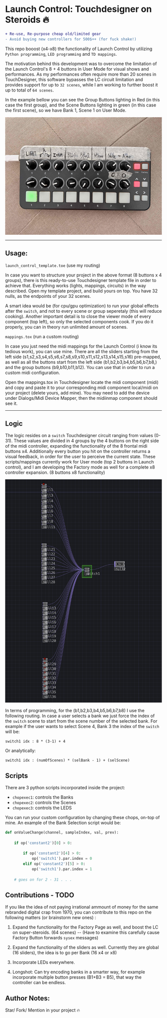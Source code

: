 # Launch Control: Touchdesigner on Steroids :fire:


```diff
+ Re-use, Re-purpose cheap old/limited gear
- Avoid buying new controllers for 500$++ (for fuck shake!)
```

This repo booost (x4-x8) the functionality of Launch Control by utilizing `Python programming`, `LED programming` and `TD mappings`. 

The motivation behind this development was to overcome the limitation of the Launch Control's 8 + 4 buttons in User Mode for visual shows and performances. As my performances often require more than 20 scenes in TouchDesigner, this software bypasses the LC circuit limitation and provides support for up to `32 scenes`, while I am working to further boost it up to total of `64 scenes`.

In the example bellow you can see the Group Buttons lighting in Red (in this case the first group), and the Scene Buttons lighting in green (in this case the first scene), so we have Bank 1, Scene 1 on User Mode.


![Alt text](images/LaunchControl.jpg?raw=true "Title")





----
## Usage:

`launch_control_template.toe` (use my routing)

In case you want to structure your project in the above format (8 buttons x 4 groups), there is this ready-to-use Touchdesigner template file in order to achieve that. Everything works (lights, mappings, circuits) in the way described. Open my template project, and build yours on top. You have 32 nulls, as the endpoints of your 32 scenes. 

A smart idea would be (for cpu/gpu optimization) to run your global effects after the `switch`, and not to every scene or group seperetaly (this will reduce cooking). Another important detail is to close the viewer mode of every component (top left), so only the selected components cook. If you do it properly, you can in theory run unlimited amount of scenes.



`mappings.tox` (run a custom routing)



In case you just need the midi mappings for the Launch Control (i know its tedious work), you can use mine. There are all the sliders starting from the left side (s1,s2,s3,s4,s5,s6,s7,s8,s9,s10,s11,s12,s13,s14,s15,s16) pre-mapped, as well as all the buttons start from the left side (b1,b2,b3,b4,b5,b6,b7,b8,) and the group buttons (b9,b10,b11,b12). You can use that in order to run a custom midi configuration. 

Open the mappings.tox in Touchdesigner locate the midi component (midi) and copy and paste it to your corresponding midi component local/midi on your project (delete yours, add mine). You may need to add the device under Dialogs/Midi Device Mapper, then the midiinmap component should see it.

----
## Logic

The logic resides on a `switch` Touchdesigner circuit ranging from values (0-31). These values are divided in 4 groups by the 4 buttons on the right side of the midi controller, expanding the functionality of the 8 frontal midi buttons x4. Additionally every button you hit on the controller returns a visual feedback, in order for the user to perceive the current state. These scripts/mappings currently work for User mode (top 2 buttons in Launch control), and I am developing the Factory mode as well for a complete x8 controller expansion. (8 buttons x8 functionality)

![Alt text](images/switch.png?raw=true "Title")


In terms of programming, for the (b1,b2,b3,b4,b5,b6,b7,b8) I use the following routing. In case a user selects a bank we just force the index of the ```switch``` scene to start from the scene number of the selected bank. For example if the user wants to select Scene 4, Bank 3 the index of the ```switch``` will be:

    switch1 idx : 8 * (3-1) + 4

Or analytically:

    switch1 idx : (numOfScenes) * (selBank - 1) + (selScene)



## Scripts

There are 3 python scripts incorporated inside the project:

- ```chopexec1```: controls the Banks
- ```chopexec2```: controls the Scenes
- ```chopexec3```: controls the LEDS


You can run your custom configuration by changing these chops, on-top of mine. An example of the Bank Selection script would be:

```python
def onValueChange(channel, sampleIndex, val, prev):

	if op('constant2')[0] > 0:

		if op('constant2')[4] > 0:
			op('switch1').par.index = 0
		elif op('constant2')[5] > 0:
			op('switch1').par.index = 1

    # goes on for 2 - 31 . . .
```




## Contributions - TODO

If you like the idea of not paying irrational ammount of money for the same rebranded digital crap from 1970, you can contribute to this repo on the following matters (or brainstorm new ones) :

1) Expand the functionality for the Factory Page as well, and boost the LC on super-steroids. (64 scenes) -- (Have to examine this carefully cause Factory Button forwards ```sysex``` messages)

2) Expand the functionality of the sliders as well. Currently they are global (16 sliders), the idea is to go per Bank (16 x4 or x8)

3) Incorporate LEDs everywhere.

4) Longshot: Can try encoding banks in a smarter way, for example incorporate multiple button presses (B1+B3 = B5), that way the controller can be endless.


## Author Notes: 

Star/ Fork/ Mention in your project :fire:
